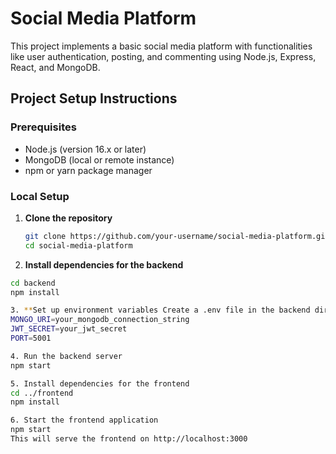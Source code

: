 # Social Media Platform

This project implements a basic social media platform with functionalities like user authentication, posting, and commenting using Node.js, Express, React, and MongoDB.

## Project Setup Instructions

### Prerequisites

- Node.js (version 16.x or later)
- MongoDB (local or remote instance)
- npm or yarn package manager

### Local Setup

1. **Clone the repository**
   ```bash
   git clone https://github.com/your-username/social-media-platform.git
   cd social-media-platform
   
2. **Install dependencies for the backend**
  ```bash
cd backend
npm install

3. **Set up environment variables Create a .env file in the backend directory and fill it with the necessary environment variables:
MONGO_URI=your_mongodb_connection_string
JWT_SECRET=your_jwt_secret
PORT=5001

4. Run the backend server
npm start

5. Install dependencies for the frontend
cd ../frontend
npm install

6. Start the frontend application
npm start
This will serve the frontend on http://localhost:3000

